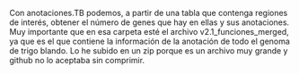 Con anotaciones.TB podemos, a partir de una tabla que contenga regiones de interés, obtener el número de genes que hay en ellas y sus anotaciones. Muy importante que en esa carpeta esté el archivo v2.1_funciones_merged, ya que es el que contiene la información de la anotación de todo el genoma de trigo blando. Lo he subido en un zip porque es un archivo muy grande y github no lo aceptaba sin comprimir.
